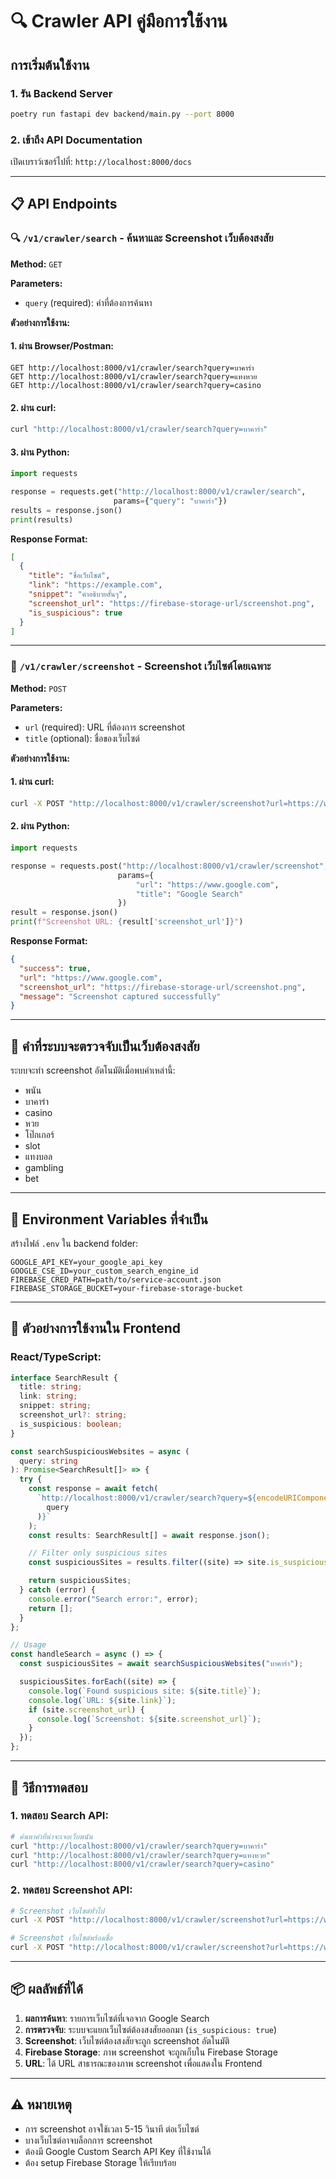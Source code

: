 # 🔍 Crawler API คู่มือการใช้งาน

## การเริ่มต้นใช้งาน

### 1. รัน Backend Server

```bash
poetry run fastapi dev backend/main.py --port 8000
```

### 2. เข้าถึง API Documentation

เปิดเบราว์เซอร์ไปที่: `http://localhost:8000/docs`

---

## 📋 API Endpoints

### 🔍 `/v1/crawler/search` - ค้นหาและ Screenshot เว็บต้องสงสัย

**Method:** `GET`

**Parameters:**

- `query` (required): คำที่ต้องการค้นหา

**ตัวอย่างการใช้งาน:**

#### 1. ผ่าน Browser/Postman:

```
GET http://localhost:8000/v1/crawler/search?query=บาคาร่า
GET http://localhost:8000/v1/crawler/search?query=แทงหวย
GET http://localhost:8000/v1/crawler/search?query=casino
```

#### 2. ผ่าน curl:

```bash
curl "http://localhost:8000/v1/crawler/search?query=บาคาร่า"
```

#### 3. ผ่าน Python:

```python
import requests

response = requests.get("http://localhost:8000/v1/crawler/search",
                       params={"query": "บาคาร่า"})
results = response.json()
print(results)
```

**Response Format:**

```json
[
  {
    "title": "ชื่อเว็บไซต์",
    "link": "https://example.com",
    "snippet": "คำอธิบายสั้นๆ",
    "screenshot_url": "https://firebase-storage-url/screenshot.png",
    "is_suspicious": true
  }
]
```

---

### 📸 `/v1/crawler/screenshot` - Screenshot เว็บไซต์โดยเฉพาะ

**Method:** `POST`

**Parameters:**

- `url` (required): URL ที่ต้องการ screenshot
- `title` (optional): ชื่อของเว็บไซต์

**ตัวอย่างการใช้งาน:**

#### 1. ผ่าน curl:

```bash
curl -X POST "http://localhost:8000/v1/crawler/screenshot?url=https://www.google.com&title=Google"
```

#### 2. ผ่าน Python:

```python
import requests

response = requests.post("http://localhost:8000/v1/crawler/screenshot",
                        params={
                            "url": "https://www.google.com",
                            "title": "Google Search"
                        })
result = response.json()
print(f"Screenshot URL: {result['screenshot_url']}")
```

**Response Format:**

```json
{
  "success": true,
  "url": "https://www.google.com",
  "screenshot_url": "https://firebase-storage-url/screenshot.png",
  "message": "Screenshot captured successfully"
}
```

---

## 🎯 คำที่ระบบจะตรวจจับเป็นเว็บต้องสงสัย

ระบบจะทำ screenshot อัตโนมัติเมื่อพบคำเหล่านี้:

- พนัน
- บาคาร่า
- casino
- หวย
- โป๊กเกอร์
- slot
- แทงบอล
- gambling
- bet

---

## 🔧 Environment Variables ที่จำเป็น

สร้างไฟล์ `.env` ใน backend folder:

```env
GOOGLE_API_KEY=your_google_api_key
GOOGLE_CSE_ID=your_custom_search_engine_id
FIREBASE_CRED_PATH=path/to/service-account.json
FIREBASE_STORAGE_BUCKET=your-firebase-storage-bucket
```

---

## 📝 ตัวอย่างการใช้งานใน Frontend

### React/TypeScript:

```typescript
interface SearchResult {
  title: string;
  link: string;
  snippet: string;
  screenshot_url?: string;
  is_suspicious: boolean;
}

const searchSuspiciousWebsites = async (
  query: string
): Promise<SearchResult[]> => {
  try {
    const response = await fetch(
      `http://localhost:8000/v1/crawler/search?query=${encodeURIComponent(
        query
      )}`
    );
    const results: SearchResult[] = await response.json();

    // Filter only suspicious sites
    const suspiciousSites = results.filter((site) => site.is_suspicious);

    return suspiciousSites;
  } catch (error) {
    console.error("Search error:", error);
    return [];
  }
};

// Usage
const handleSearch = async () => {
  const suspiciousSites = await searchSuspiciousWebsites("บาคาร่า");

  suspiciousSites.forEach((site) => {
    console.log(`Found suspicious site: ${site.title}`);
    console.log(`URL: ${site.link}`);
    if (site.screenshot_url) {
      console.log(`Screenshot: ${site.screenshot_url}`);
    }
  });
};
```

---

## 🚀 วิธีการทดสอบ

### 1. ทดสอบ Search API:

```bash
# ค้นหาคำที่น่าจะเจอเว็บพนัน
curl "http://localhost:8000/v1/crawler/search?query=บาคาร่า"
curl "http://localhost:8000/v1/crawler/search?query=แทงหวย"
curl "http://localhost:8000/v1/crawler/search?query=casino"
```

### 2. ทดสอบ Screenshot API:

```bash
# Screenshot เว็บไซต์ทั่วไป
curl -X POST "http://localhost:8000/v1/crawler/screenshot?url=https://www.google.com"

# Screenshot เว็บไซต์พร้อมชื่อ
curl -X POST "http://localhost:8000/v1/crawler/screenshot?url=https://www.facebook.com&title=Facebook"
```

---

## 📦 ผลลัพธ์ที่ได้

1. **ผลการค้นหา**: รายการเว็บไซต์ที่เจอจาก Google Search
2. **การตรวจจับ**: ระบบจะแยกเว็บไซต์ต้องสงสัยออกมา (`is_suspicious: true`)
3. **Screenshot**: เว็บไซต์ต้องสงสัยจะถูก screenshot อัตโนมัติ
4. **Firebase Storage**: ภาพ screenshot จะถูกเก็บใน Firebase Storage
5. **URL**: ได้ URL สาธารณะของภาพ screenshot เพื่อแสดงใน Frontend

---

## ⚠️ หมายเหตุ

- การ screenshot อาจใช้เวลา 5-15 วินาที ต่อเว็บไซต์
- บางเว็บไซต์อาจบล็อกการ screenshot
- ต้องมี Google Custom Search API Key ที่ใช้งานได้
- ต้อง setup Firebase Storage ให้เรียบร้อย
